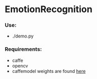 # EmotionRecognition

### Use: 
 - ./demo.py

### Requirements:
 - caffe
 - opencv
 - caffemodel weights are found [here](https://drive.google.com/open?id=0B5SM4aR218blbnhCdDQ3ajYydFE)
